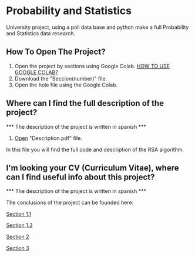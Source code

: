 # Probability and Statistics
University project, using a poll data base and python make a full Probability and Statistics data research.

## How To Open The Project?
1. Open the project by sections using Google Colab. [HOW TO USE GOOGLE COLAB?](https://research.google.com/colaboratory/faq.html)
2. Download the "Seccion(number)" file.
3. Open the hole file using the Google Colab.

## Where can I find the full description of the project?
*** The description of the project is written in spanish ***

1. [Open](https://github.com/juanfranciscocis/Probability-and-Statistics/blob/2e3a14b95802e490626d00d5e9e6de8612736479/Description.pdf) "Description.pdf" file. 

In this file you will find the full code and description of the RSA algorithm.

## I'm looking your CV (Curriculum Vitae), where can I find useful info about this project? 
*** The description of the project is written in spanish ***

The conclusions of the project can be founded here:

[Section 1.1](https://github.com/juanfranciscocis/Probability-and-Statistics/blob/2e3a14b95802e490626d00d5e9e6de8612736479/Seccion%201.1/Seccion%201.1.pdf)

[Section 1.2](https://github.com/juanfranciscocis/Probability-and-Statistics/blob/2e3a14b95802e490626d00d5e9e6de8612736479/Seccion%201.2/Seccion1.2.pdf)

[Section 2](https://github.com/juanfranciscocis/Probability-and-Statistics/blob/2e3a14b95802e490626d00d5e9e6de8612736479/Seccion%202/Seccion2.pdf)

[Section 3](https://github.com/juanfranciscocis/Probability-and-Statistics/blob/2e3a14b95802e490626d00d5e9e6de8612736479/Seccion%203/Seccion3.pdf)


